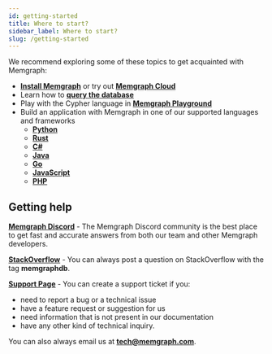 ```yaml
---
id: getting-started
title: Where to start?
sidebar_label: Where to start?
slug: /getting-started
---
```


We recommend exploring some of these topics to get acquainted with Memgraph:

* **[Install Memgraph](/getting-started/installation.md)** or try out **[Memgraph Cloud](https://memgraph.com/product/cloud)**
* Learn how to **[query the database](./querying/querying.md)**
* Play with the Cypher language in **[Memgraph Playground](https://playground.memgraph.com/)**
* Build an application with Memgraph in one of our supported languages and frameworks
    * **[Python](./connecting-applications/python.md)**
    * **[Rust](./connecting-applications/rust.md)**
    * **[C#](./connecting-applications/c-sharp.md)**
    * **[Java](./connecting-applications/java.md)**
    * **[Go](./connecting-applications/go.md)**
    * **[JavaScript](./connecting-applications/javascript.md)**
    * **[PHP](./connecting-applications/php.md)**

## Getting help

**[Memgraph Discord](https://www.discord.gg/memgraph)** - The Memgraph Discord community is the best place to get fast and accurate answers from both our team and other Memgraph developers.

**[StackOverflow](https://stackoverflow.com/questions/tagged/memgraphdb)** - You can always post a question on StackOverflow with the tag **memgraphdb**.

**[Support Page](https://airtable.com/shrcmWpvn74kudboV)** - You can create a support ticket if you:
* need to report a bug or a technical issue
* have a feature request or suggestion for us
* need information that is not present in our documentation
* have any other kind of technical inquiry.

You can also always email us at **[tech@memgraph.com](mailto:tech@memgraph.com)**.
